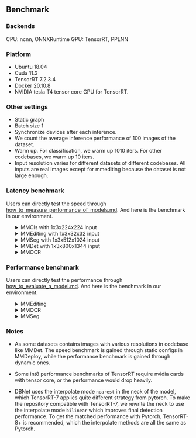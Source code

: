 ## Benchmark

### Backends
CPU: ncnn, ONNXRuntime
GPU: TensorRT, PPLNN

### Platform
- Ubuntu 18.04
- Cuda 11.3
- TensorRT 7.2.3.4
- Docker 20.10.8
- NVIDIA tesla T4 tensor core GPU for TensorRT.

### Other settings
- Static graph
- Batch size 1
- Synchronize devices after each inference.
- We count the average inference performance of 100 images of the dataset.
- Warm up. For classification, we warm up 1010 iters. For other codebases, we warm up 10 iters.
- Input resolution varies for different datasets of different codebases. All inputs are real images except for mmediting because the dataset is not large enough.

### Latency benchmark
Users can directly test the speed through [how_to_measure_performance_of_models.md](docs/tutorials/how_to_measure_performance_of_models.md). And here is the benchmark in our environment.
<details>
<summary style="margin-left: 25px;">MMCls with 1x3x224x224 input</summary>
<div style="margin-left: 25px;">

<table class="tg">
<thead>
  <tr>
    <th class="tg-nrix" colspan="3"></th>
    <th class="tg-nrix" colspan="6"><span style="font-weight:400;font-style:normal">TensorRT</span></th>
    <th class="tg-nrix" colspan="2">PPLNN</th>
    <th class="tg-nrix"></th>
  </tr>
</thead>
<tbody>
  <tr>
    <td class="tg-nrix" rowspan="2">Model</td>
    <td class="tg-cly1" rowspan="2">Dataset</td>
    <td class="tg-nrix" rowspan="2">Input</td>
    <td class="tg-nrix" colspan="2">fp32</td>
    <td class="tg-nrix" colspan="2"><span style="font-weight:400;font-style:normal">fp16</span></td>
    <td class="tg-nrix" colspan="2">in8</td>
    <td class="tg-nrix" colspan="2">fp16</td>
    <td class="tg-cly1" rowspan="2">model config file</td>
  </tr>
  <tr>
    <td class="tg-nrix">latency (ms)</td>
    <td class="tg-nrix">FPS</td>
    <td class="tg-nrix">latency (ms)</td>
    <td class="tg-nrix">FPS</td>
    <td class="tg-nrix">latency (ms)</td>
    <td class="tg-nrix">FPS</td>
    <td class="tg-nrix">latency (ms)</td>
    <td class="tg-nrix">FPS</td>
  </tr>
  <tr>
    <td class="tg-nrix">ResNet</td>
    <td class="tg-0lax">ImageNet</td>
    <td class="tg-nrix">1x3x224x224</td>
    <td class="tg-nrix">2.97</td>
    <td class="tg-nrix"><span style="font-weight:400;font-style:normal">336.90</span></td>
    <td class="tg-nrix">1.26</td>
    <td class="tg-nrix">791.89</td>
    <td class="tg-nrix">1.21</td>
    <td class="tg-nrix">829.66</td>
    <td class="tg-nrix">1.30</td>
    <td class="tg-nrix">768.28</td>
    <td class="tg-cly1">$MMCLS_DIR/configs/resnet/resnet50_b32x8_imagenet.py</td>
  </tr>
  <tr>
    <td class="tg-nrix">ResNeXt</td>
    <td class="tg-0lax">ImageNet</td>
    <td class="tg-nrix">1x3x224x224</td>
    <td class="tg-nrix">4.31</td>
    <td class="tg-nrix">231.93</td>
    <td class="tg-nrix">1.42</td>
    <td class="tg-nrix">703.42</td>
    <td class="tg-nrix">1.37</td>
    <td class="tg-nrix">727.42</td>
    <td class="tg-nrix">1.36</td>
    <td class="tg-nrix">737.67</td>
    <td class="tg-cly1">$MMCLS_DIR/configs/resnext/resnext50_32x4d_b32x8_imagenet.py</td>
  </tr>
  <tr>
    <td class="tg-nrix">SE-ResNet</td>
    <td class="tg-0lax">ImageNet</td>
    <td class="tg-nrix">1x3x224x224</td>
    <td class="tg-nrix">3.41</td>
    <td class="tg-nrix">293.64</td>
    <td class="tg-nrix">1.66</td>
    <td class="tg-nrix">600.73</td>
    <td class="tg-nrix">1.51</td>
    <td class="tg-nrix">662.90</td>
    <td class="tg-nrix">1.91</td>
    <td class="tg-nrix">524.07</td>
    <td class="tg-cly1">$MMCLS_DIR/configs/seresnet/seresnet50_b32x8_imagenet.py</td>
  </tr>
  <tr>
    <td class="tg-nrix">ShuffleNetV2</td>
    <td class="tg-0lax">ImageNet</td>
    <td class="tg-nrix">1x3x224x224</td>
    <td class="tg-nrix">1.37</td>
    <td class="tg-nrix">727.94</td>
    <td class="tg-nrix">1.19</td>
    <td class="tg-nrix">841.36</td>
    <td class="tg-nrix">1.13</td>
    <td class="tg-nrix">883.47</td>
    <td class="tg-nrix">4.69</td>
    <td class="tg-nrix">213.33</td>
    <td class="tg-cly1">$MMCLS_DIR/configs/shufflenet_v2/shufflenet_v2_1x_b64x16_linearlr_bn_nowd_imagenet.py</td>
  </tr>
</tbody>
</table>
</div>
</details>

<details>
<summary style="margin-left: 25px;">MMEditing with 1x3x32x32 input</summary>
<div style="margin-left: 25px;">
<table class="tg">
<thead>
  <tr>
    <th class="tg-baqh" colspan="2"></th>
    <th class="tg-baqh" colspan="6"><span style="font-weight:400;font-style:normal">TensorRT</span></th>
    <th class="tg-baqh" colspan="2">PPLNN</th>
    <th class="tg-0lax"></th>
  </tr>
</thead>
<tbody>
  <tr>
    <td class="tg-nrix" rowspan="2">Model</td>
    <td class="tg-nrix" rowspan="2">Input</td>
    <td class="tg-baqh" colspan="2">fp32</td>
    <td class="tg-baqh" colspan="2"><span style="font-weight:400;font-style:normal">fp16</span></td>
    <td class="tg-baqh" colspan="2">in8</td>
    <td class="tg-baqh" colspan="2">fp16</td>
    <td class="tg-cly1" rowspan="2"><span style="font-weight:400;font-style:normal">model config file</span></td>
  </tr>
  <tr>
    <td class="tg-baqh">latency (ms)</td>
    <td class="tg-baqh">FPS</td>
    <td class="tg-baqh">latency (ms)</td>
    <td class="tg-baqh">FPS</td>
    <td class="tg-baqh">latency (ms)</td>
    <td class="tg-baqh">FPS</td>
    <td class="tg-baqh">latency (ms)</td>
    <td class="tg-baqh">FPS</td>
  </tr>
  <tr>
    <td class="tg-baqh">ESRGAN</td>
    <td class="tg-baqh">1x3x32x32</td>
    <td class="tg-baqh">12.64</td>
    <td class="tg-baqh">79.14</td>
    <td class="tg-baqh">12.42</td>
    <td class="tg-baqh">80.50</td>
    <td class="tg-baqh">12.45</td>
    <td class="tg-baqh">80.35</td>
    <td class="tg-baqh">7.67</td>
    <td class="tg-baqh">130.39</td>
    <td class="tg-0lax">$MMEDIT_DIR/configs/restorers/esrgan/esrgan_psnr_x4c64b23g32_g1_1000k_div2k.py</td>
  </tr>
  <tr>
    <td class="tg-baqh">SRCNN</td>
    <td class="tg-baqh">1x3x32x32</td>
    <td class="tg-baqh">0.70</td>
    <td class="tg-baqh">1436.47</td>
    <td class="tg-baqh">0.35</td>
    <td class="tg-baqh">2836.62</td>
    <td class="tg-baqh">0.26</td>
    <td class="tg-baqh">3850.45</td>
    <td class="tg-baqh">0.56</td>
    <td class="tg-baqh">1775.11</td>
    <td class="tg-0lax">$MMEDIT_DIR/configs/restorers/srcnn/srcnn_x4k915_g1_1000k_div2k.py</td>
  </tr>
</tbody>
</table>
</div>
</details>

<details>
<summary style="margin-left: 25px;">MMSeg with 1x3x512x1024 input</summary>
<div style="margin-left: 25px;">
<table class="tg">
<thead>
  <tr>
    <th class="tg-nrix" colspan="3"></th>
    <th class="tg-nrix" colspan="6"><span style="font-weight:400;font-style:normal">TensorRT</span></th>
    <th class="tg-nrix" colspan="2">PPLNN</th>
    <th class="tg-0lax"></th>
  </tr>
</thead>
<tbody>
  <tr>
    <td class="tg-nrix" rowspan="2">Model</td>
    <td class="tg-nrix" rowspan="2">Dataset</td>
    <td class="tg-nrix" rowspan="2">Input</td>
    <td class="tg-nrix" colspan="2">fp32</td>
    <td class="tg-nrix" colspan="2"><span style="font-weight:400;font-style:normal">fp16</span></td>
    <td class="tg-nrix" colspan="2">in8</td>
    <td class="tg-nrix" colspan="2">fp16</td>
    <td class="tg-cly1" rowspan="2">model config file</td>
  </tr>
  <tr>
    <td class="tg-nrix">latency (ms)</td>
    <td class="tg-nrix">FPS</td>
    <td class="tg-nrix">latency (ms)</td>
    <td class="tg-nrix">FPS</td>
    <td class="tg-nrix">latency (ms)</td>
    <td class="tg-nrix">FPS</td>
    <td class="tg-nrix">latency (ms)</td>
    <td class="tg-nrix">FPS</td>
  </tr>
  <tr>
    <td class="tg-nrix">FCN</td>
    <td class="tg-baqh">Cityscapes</td>
    <td class="tg-nrix">1x3x512x1024</td>
    <td class="tg-nrix">128.42</td>
    <td class="tg-nrix">7.79</td>
    <td class="tg-nrix">23.97</td>
    <td class="tg-nrix">41.72</td>
    <td class="tg-nrix">18.13</td>
    <td class="tg-nrix">55.15</td>
    <td class="tg-nrix">27.00</td>
    <td class="tg-nrix">37.04</td>
    <td class="tg-0lax">$MMSEG_DIR/configs/fcn/fcn_r50-d8_512x1024_40k_cityscapes.py</td>
  </tr>
  <tr>
    <td class="tg-nrix">PSPNet</td>
    <td class="tg-baqh">Cityscapes</td>
    <td class="tg-nrix">1x3x512x1024</td>
    <td class="tg-nrix">119.77</td>
    <td class="tg-nrix">8.35</td>
    <td class="tg-nrix">24.10</td>
    <td class="tg-nrix">41.49</td>
    <td class="tg-nrix">16.33</td>
    <td class="tg-nrix">61.23</td>
    <td class="tg-nrix">27.26</td>
    <td class="tg-nrix">36.69</td>
    <td class="tg-0lax">$MMSEG_DIR/configs/pspnet/pspnet_r50-d8_512x1024_80k_cityscapes.py</td>
  </tr>
  <tr>
    <td class="tg-nrix">DeepLabV3</td>
    <td class="tg-baqh">Cityscapes</td>
    <td class="tg-nrix">1x3x512x1024</td>
    <td class="tg-nrix">226.75</td>
    <td class="tg-nrix">4.41</td>
    <td class="tg-nrix">31.80</td>
    <td class="tg-nrix">31.45</td>
    <td class="tg-nrix">19.85</td>
    <td class="tg-nrix">50.38</td>
    <td class="tg-nrix">36.01</td>
    <td class="tg-nrix">27.77</td>
    <td class="tg-0lax">$MMSEG_DIR/configs/deeplabv3/deeplabv3_r50-d8_512x1024_80k_cityscapes.py</td>
  </tr>
  <tr>
    <td class="tg-nrix">DeepLabV3+</td>
    <td class="tg-baqh">Cityscapes</td>
    <td class="tg-nrix">1x3x512x1024</td>
    <td class="tg-nrix">151.25</td>
    <td class="tg-nrix">6.61</td>
    <td class="tg-nrix">47.03</td>
    <td class="tg-nrix">21.26</td>
    <td class="tg-nrix">50.38</td>
    <td class="tg-nrix">26.67</td>
    <td class="tg-nrix">34.80</td>
    <td class="tg-nrix">28.74</td>
    <td class="tg-0lax">$MMSEG_DIR/configs/deeplabv3plus/deeplabv3plus_r50-d8_512x1024_80k_cityscapes.py</td>
  </tr>
</tbody>
</table>
</div>
</details>

<details>
<summary style="margin-left: 25px;">MMDet with 1x3x800x1344 input</summary>
<div style="margin-left: 25px;">
<table class="tg">
<thead>
  <tr>
    <th class="tg-nrix" colspan="3"></th>
    <th class="tg-nrix" colspan="6"><span style="font-weight:400;font-style:normal">TensorRT</span></th>
    <th class="tg-nrix" colspan="2">PPLNN</th>
    <th class="tg-0lax"></th>
  </tr>
</thead>
<tbody>
  <tr>
    <td class="tg-nrix" rowspan="2">Model</td>
    <td class="tg-cly1" rowspan="2">Dataset</td>
    <td class="tg-nrix" rowspan="2">Input</td>
    <td class="tg-nrix" colspan="2">fp32</td>
    <td class="tg-nrix" colspan="2"><span style="font-weight:400;font-style:normal">fp16</span></td>
    <td class="tg-nrix" colspan="2">in8</td>
    <td class="tg-nrix" colspan="2">fp16</td>
    <td class="tg-cly1" rowspan="2">model config file</td>
  </tr>
  <tr>
    <td class="tg-nrix">latency (ms)</td>
    <td class="tg-nrix">FPS</td>
    <td class="tg-nrix">latency (ms)</td>
    <td class="tg-nrix">FPS</td>
    <td class="tg-nrix">latency (ms)</td>
    <td class="tg-nrix">FPS</td>
    <td class="tg-nrix">latency (ms)</td>
    <td class="tg-nrix">FPS</td>
  </tr>
  <tr>
    <td class="tg-nrix">YOLOv3</td>
    <td class="tg-baqh">COCO</td>
    <td class="tg-nrix">1x3x800x1344</td>
    <td class="tg-nrix">94.08</td>
    <td class="tg-nrix">10.63</td>
    <td class="tg-nrix">24.90</td>
    <td class="tg-nrix">40.17</td>
    <td class="tg-nrix">24.87</td>
    <td class="tg-nrix">40.21</td>
    <td class="tg-nrix">47.64</td>
    <td class="tg-nrix">20.99</td>
    <td class="tg-0lax">$MMDET_DIR/configs/yolo/yolov3_d53_320_273e_coco.py</td>
  </tr>
  <tr>
    <td class="tg-nrix">SSD-Lite</td>
    <td class="tg-baqh">COCO</td>
    <td class="tg-nrix">1x3x800x1344</td>
    <td class="tg-nrix">14.91</td>
    <td class="tg-nrix">67.06</td>
    <td class="tg-nrix">8.92</td>
    <td class="tg-nrix">112.13</td>
    <td class="tg-nrix">8.65</td>
    <td class="tg-nrix">115.63</td>
    <td class="tg-nrix">30.13</td>
    <td class="tg-nrix">33.19</td>
    <td class="tg-0lax">$MMDET_DIR/configs/ssd/ssdlite_mobilenetv2_scratch_600e_coco.py</td>
  </tr>
  <tr>
    <td class="tg-nrix">RetinaNet</td>
    <td class="tg-baqh">COCO</td>
    <td class="tg-nrix">1x3x800x1344</td>
    <td class="tg-nrix">97.09</td>
    <td class="tg-nrix">10.30</td>
    <td class="tg-nrix">25.79</td>
    <td class="tg-nrix">38.78</td>
    <td class="tg-nrix">16.88</td>
    <td class="tg-nrix">59.23</td>
    <td class="tg-nrix">38.34</td>
    <td class="tg-nrix">26.08</td>
    <td class="tg-0lax">$MMDET_DIR/configs/retinanet/retinanet_r50_fpn_1x_coco.py</td>
  </tr>
  <tr>
    <td class="tg-nrix">FCOS</td>
    <td class="tg-baqh">COCO</td>
    <td class="tg-nrix">1x3x800x1344</td>
    <td class="tg-nrix">84.06</td>
    <td class="tg-nrix">11.90</td>
    <td class="tg-nrix">23.15</td>
    <td class="tg-nrix">43.20</td>
    <td class="tg-nrix">17.68</td>
    <td class="tg-nrix">56.57</td>
    <td class="tg-nrix">-</td>
    <td class="tg-nrix">-</td>
    <td class="tg-0lax">$MMDET_DIR/configs/fcos/fcos_r50_caffe_fpn_gn-head_1x_coco.py</td>
  </tr>
  <tr>
    <td class="tg-nrix">FSAF</td>
    <td class="tg-baqh">COCO</td>
    <td class="tg-nrix">1x3x800x1344</td>
    <td class="tg-nrix">82.96</td>
    <td class="tg-nrix">12.05</td>
    <td class="tg-nrix">21.02</td>
    <td class="tg-nrix">47.58</td>
    <td class="tg-nrix">13.50</td>
    <td class="tg-nrix">74.08</td>
    <td class="tg-nrix">30.41</td>
    <td class="tg-nrix">32.89</td>
    <td class="tg-0lax">$MMDET_DIR/configs/fsaf/fsaf_r50_fpn_1x_coco.py</td>
  </tr>
  <tr>
    <td class="tg-nrix">Faster-RCNN</td>
    <td class="tg-baqh">COCO</td>
    <td class="tg-nrix">1x3x800x1344</td>
    <td class="tg-nrix">88.08</td>
    <td class="tg-nrix">11.35</td>
    <td class="tg-nrix">26.52</td>
    <td class="tg-nrix">37.70</td>
    <td class="tg-nrix">19.14</td>
    <td class="tg-nrix">52.23</td>
    <td class="tg-nrix">65.40</td>
    <td class="tg-nrix">15.29</td>
    <td class="tg-0lax">$MMDET_DIR/configs/faster_rcnn/faster_rcnn_r50_fpn_1x_coco.py</td>
  </tr>
  <tr>
    <td class="tg-nrix">Mask-RCNN</td>
    <td class="tg-baqh">COCO</td>
    <td class="tg-nrix">1x3x800x1344</td>
    <td class="tg-nrix">320.86 </td>
    <td class="tg-nrix">3.12</td>
    <td class="tg-nrix">241.32</td>
    <td class="tg-nrix">4.14</td>
    <td class="tg-nrix">-</td>
    <td class="tg-nrix">-</td>
    <td class="tg-nrix">86.80</td>
    <td class="tg-nrix">11.52</td>
    <td class="tg-0lax">$MMDET_DIR/configs/mask_rcnn/mask_rcnn_r50_fpn_1x_coco.py</td>
  </tr>
</tbody>
</table>
</div>
</details>

<details>
<summary style="margin-left: 25px;">MMOCR</summary>
<div style="margin-left: 25px;">
<table class="tg">
<thead>
  <tr>
    <th class="tg-c3ow" colspan="3"></th>
    <th class="tg-c3ow" colspan="6"><span style="font-weight:400;font-style:normal">TensorRT</span></th>
    <th class="tg-c3ow" colspan="2">PPLNN</th>
    <th class="tg-0pky"></th>
  </tr>
</thead>
<tbody>
  <tr>
    <td class="tg-9wq8" rowspan="2">Model</td>
    <td class="tg-9wq8" rowspan="2">Dataset</td>
    <td class="tg-nrix" rowspan="2">Input</td>
    <td class="tg-c3ow" colspan="2">fp32</td>
    <td class="tg-c3ow" colspan="2"><span style="font-weight:400;font-style:normal">fp16</span></td>
    <td class="tg-c3ow" colspan="2">in8</td>
    <td class="tg-c3ow" colspan="2">fp16</td>
    <td class="tg-lboi" rowspan="2">model config file</td>
  </tr>
  <tr>
    <td class="tg-c3ow"></td>
    <td class="tg-c3ow">FPS</td>
    <td class="tg-c3ow">latency (ms)</td>
    <td class="tg-c3ow">FPS</td>
    <td class="tg-c3ow">latency (ms)</td>
    <td class="tg-c3ow">FPS</td>
    <td class="tg-c3ow">latency (ms)</td>
    <td class="tg-c3ow">FPS</td>
  </tr>
  <tr>
    <td class="tg-c3ow">DBNet</td>
    <td class="tg-c3ow"><span style="font-weight:400;font-style:normal">ICDAR2015</span></td>
    <td class="tg-baqh">1x3x640x640</td>
    <td class="tg-c3ow">10.70</td>
    <td class="tg-c3ow">93.43</td>
    <td class="tg-c3ow">5.62</td>
    <td class="tg-c3ow">177.78</td>
    <td class="tg-c3ow">5.00</td>
    <td class="tg-c3ow">199.85</td>
    <td class="tg-c3ow">34.84</td>
    <td class="tg-c3ow">28.70</td>
    <td class="tg-0pky">$MMOCR_DIR/configs/textdet/dbnet/dbnet_r18_fpnc_1200e_icdar2015.py</td>
  </tr>
  <tr>
    <td class="tg-c3ow">CRNN</td>
    <td class="tg-c3ow">IIIT5K</td>
    <td class="tg-baqh">1x1x32x32</td>
    <td class="tg-c3ow">1.93 </td>
    <td class="tg-c3ow">518.28</td>
    <td class="tg-c3ow">1.40</td>
    <td class="tg-c3ow">713.88</td>
    <td class="tg-c3ow">1.36</td>
    <td class="tg-c3ow">736.79</td>
    <td class="tg-c3ow">-</td>
    <td class="tg-c3ow">-</td>
    <td class="tg-0pky">$MMOCR_DIR/configs/textrecog/crnn/crnn_academic_dataset.py</td>
  </tr>
</tbody>
</table>
</div>
</details>

### Performance benchmark

Users can directly test the performance through [how_to_evaluate_a_model.md](docs/tutorials/how_to_evaluate_a_model.md). And here is the benchmark in our environment.

<details>
<summary style="margin-left: 25px;">MMEditing</summary>
<div style="margin-left: 25px;">
<table class="tg">
<thead>
  <tr>
    <th class="tg-nrix" colspan="4">MMEditing</th>
    <th class="tg-nrix">PyTorch</th>
    <th class="tg-nrix">ONNX Runtime</th>
    <th class="tg-nrix" colspan="3"><span style="font-weight:400;font-style:normal">TensorRT</span></th>
    <th class="tg-nrix">PPLNN</th>
    <th class="tg-0lax"></th>
  </tr>
</thead>
<tbody>
  <tr>
    <td class="tg-nrix">Model</td>
    <td class="tg-nrix">Task</td>
    <td class="tg-nrix">Dataset</td>
    <td class="tg-baqh">Metrics</td>
    <td class="tg-nrix">fp32</td>
    <td class="tg-nrix">fp32</td>
    <td class="tg-nrix">fp32</td>
    <td class="tg-nrix"><span style="font-weight:400;font-style:normal">fp16</span></td>
    <td class="tg-nrix">int8</td>
    <td class="tg-nrix">fp16</td>
    <td class="tg-0lax">model config file</td>
  </tr>
  <tr>
    <td class="tg-nrix" rowspan="2">SRCNN</td>
    <td class="tg-nrix" rowspan="2">Super Resolution</td>
    <td class="tg-nrix" rowspan="2">Set5</td>
    <td class="tg-baqh">PSNR</td>
    <td class="tg-nrix">28.4316</td>
    <td class="tg-nrix">28.4323</td>
    <td class="tg-nrix">28.4323</td>
    <td class="tg-nrix">28.4286</td>
    <td class="tg-nrix">28.1995</td>
    <td class="tg-nrix">28.4311</td>
    <td class="tg-cly1" rowspan="2">$MMEDIT_DIR/configs/restorers/srcnn/srcnn_x4k915_g1_1000k_div2k.py</td>
  </tr>
  <tr>
    <td class="tg-baqh">SSIM</td>
    <td class="tg-nrix">0.8099</td>
    <td class="tg-nrix">0.8097</td>
    <td class="tg-nrix">0.8097</td>
    <td class="tg-nrix">0.8096</td>
    <td class="tg-nrix">0.7934</td>
    <td class="tg-nrix">0.8096</td>
  </tr>
  <tr>
    <td class="tg-nrix" rowspan="2">ESRGAN</td>
    <td class="tg-nrix" rowspan="2">Super Resolution</td>
    <td class="tg-nrix" rowspan="2">Set5</td>
    <td class="tg-baqh">PSNR</td>
    <td class="tg-nrix">28.2700</td>
    <td class="tg-nrix">28.2592</td>
    <td class="tg-nrix">28.2592</td>
    <td class="tg-nrix"> - </td>
    <td class="tg-nrix"> - </td>
    <td class="tg-nrix">28.2624</td>
    <td class="tg-cly1" rowspan="2">$MMEDIT_DIR/configs/restorers/esrgan/esrgan_x4c64b23g32_g1_400k_div2k.py</td>
  </tr>
  <tr>
    <td class="tg-baqh">SSIM</td>
    <td class="tg-nrix">0.7778</td>
    <td class="tg-nrix">0.7764</td>
    <td class="tg-nrix">0.7774</td>
    <td class="tg-nrix"> - </td>
    <td class="tg-nrix"> - </td>
    <td class="tg-nrix">0.7765</td>
  </tr>
  <tr>
    <td class="tg-nrix" rowspan="2">ESRGAN-PSNR</td>
    <td class="tg-nrix" rowspan="2">Super Resolution</td>
    <td class="tg-nrix" rowspan="2">Set5</td>
    <td class="tg-baqh">PSNR</td>
    <td class="tg-nrix">30.6428</td>
    <td class="tg-nrix">30.6444</td>
    <td class="tg-nrix">30.6430</td>
    <td class="tg-nrix"> - </td>
    <td class="tg-nrix"> - </td>
    <td class="tg-nrix">27.0426</td>
    <td class="tg-cly1" rowspan="2">$MMEDIT_DIR/configs/restorers/esrgan/esrgan_psnr_x4c64b23g32_g1_1000k_div2k.py</td>
  </tr>
  <tr>
    <td class="tg-baqh"></td>
    <td class="tg-nrix">0.8559</td>
    <td class="tg-nrix">0.8558</td>
    <td class="tg-nrix">0.8558</td>
    <td class="tg-nrix"> - </td>
    <td class="tg-nrix"> - </td>
    <td class="tg-nrix">0.8557</td>
  </tr>
  <tr>
    <td class="tg-nrix" rowspan="2">SRGAN</td>
    <td class="tg-nrix" rowspan="2">Super Resolution</td>
    <td class="tg-nrix" rowspan="2">Set5</td>
    <td class="tg-baqh">PSNR</td>
    <td class="tg-nrix">27.9499</td>
    <td class="tg-nrix">27.9408</td>
    <td class="tg-nrix">27.9408</td>
    <td class="tg-nrix"> - </td>
    <td class="tg-nrix"> - </td>
    <td class="tg-nrix">27.9388</td>
    <td class="tg-cly1" rowspan="2">$MMEDIT_DIR/configs/restorers/srresnet_srgan/srgan_x4c64b16_g1_1000k_div2k.pyy</td>
  </tr>
  <tr>
    <td class="tg-baqh">SSIM</td>
    <td class="tg-nrix">0.7846</td>
    <td class="tg-nrix">0.7839</td>
    <td class="tg-nrix">0.7839</td>
    <td class="tg-nrix"> - </td>
    <td class="tg-nrix"> - </td>
    <td class="tg-nrix">0.7839</td>
  </tr>
  <tr>
    <td class="tg-nrix" rowspan="2">SRResNet</td>
    <td class="tg-nrix" rowspan="2">Super Resolution</td>
    <td class="tg-nrix" rowspan="2">Set5</td>
    <td class="tg-baqh">PSNR</td>
    <td class="tg-nrix">30.2252</td>
    <td class="tg-nrix">30.2300</td>
    <td class="tg-nrix">30.2300</td>
    <td class="tg-nrix"> - </td>
    <td class="tg-nrix"> - </td>
    <td class="tg-nrix">30.2294</td>
    <td class="tg-cly1" rowspan="2">$MMEDIT_DIR/configs/restorers/srresnet_srgan/msrresnet_x4c64b16_g1_1000k_div2k.py</td>
  </tr>
  <tr>
    <td class="tg-baqh"></td>
    <td class="tg-nrix">0.8491</td>
    <td class="tg-nrix">0.8488</td>
    <td class="tg-nrix">0.8488</td>
    <td class="tg-nrix"> - </td>
    <td class="tg-nrix"> - </td>
    <td class="tg-nrix">0.8488</td>
  </tr>
  <tr>
    <td class="tg-nrix" rowspan="2">Real-ESRNet</td>
    <td class="tg-nrix" rowspan="2">Super Resolution</td>
    <td class="tg-nrix" rowspan="2">Set5</td>
    <td class="tg-baqh">PSNR</td>
    <td class="tg-nrix">28.0297</td>
    <td class="tg-nrix">27.7016</td>
    <td class="tg-nrix">27.7016</td>
    <td class="tg-nrix"> - </td>
    <td class="tg-nrix"> - </td>
    <td class="tg-nrix">27.7049</td>
    <td class="tg-cly1" rowspan="2">$MMEDIT_DIR/configs/restorers/real_esrgan/realesrnet_c64b23g32_12x4_lr2e-4_1000k_df2k_ost.py</td>
  </tr>
  <tr>
    <td class="tg-baqh">SSIM</td>
    <td class="tg-nrix">0.8236</td>
    <td class="tg-nrix">0.8122</td>
    <td class="tg-nrix">0.8122</td>
    <td class="tg-nrix"> - </td>
    <td class="tg-nrix"> - </td>
    <td class="tg-nrix">0.8123</td>
  </tr>
  <tr>
    <td class="tg-nrix" rowspan="2">EDSR</td>
    <td class="tg-nrix" rowspan="2">Super Resolution</td>
    <td class="tg-nrix" rowspan="2">Set5</td>
    <td class="tg-baqh">PSNR</td>
    <td class="tg-nrix">30.2223</td>
    <td class="tg-nrix">30.2214</td>
    <td class="tg-nrix">30.2214</td>
    <td class="tg-nrix">30.2211</td>
    <td class="tg-nrix">30.1383</td>
    <td class="tg-nrix">-</td>
    <td class="tg-cly1" rowspan="2">$MMEDIT_DIR/configs/restorers/edsr/edsr_x4c64b16_g1_300k_div2k.py</td>
  </tr>
  <tr>
    <td class="tg-baqh">SSIM</td>
    <td class="tg-nrix">0.8500</td>
    <td class="tg-nrix">0.8497</td>
    <td class="tg-nrix">0.8497</td>
    <td class="tg-nrix">0.8497</td>
    <td class="tg-nrix">0.8469</td>
    <td class="tg-nrix"> - </td>
  </tr>
</tbody>
</table>
</div>
</details>

<details>
<summary style="margin-left: 25px;">MMOCR</summary>
<div style="margin-left: 25px;">
<table class="tg">
<thead>
  <tr>
    <th class="tg-baqh" colspan="4">MMOCR</th>
    <th class="tg-baqh">Pytorch</th>
    <th class="tg-baqh">ONNXRuntime</th>
    <th class="tg-baqh" colspan="3"><span style="font-weight:400;font-style:normal">TensorRT</span></th>
    <th class="tg-baqh">PPLNN</th>
    <th class="tg-baqh">OpenVINO</th>
    <th class="tg-0lax"></th>
  </tr>
</thead>
<tbody>
  <tr>
    <td class="tg-baqh">Model</td>
    <td class="tg-baqh">Task</td>
    <td class="tg-baqh">Dataset</td>
    <td class="tg-baqh">Metrics</td>
    <td class="tg-baqh">fp32</td>
    <td class="tg-baqh">fp32</td>
    <td class="tg-baqh">fp32</td>
    <td class="tg-baqh"><span style="font-weight:400;font-style:normal">fp16</span></td>
    <td class="tg-baqh">int8</td>
    <td class="tg-baqh">fp16</td>
    <td class="tg-baqh">fp32</td>
    <td class="tg-0lax">model config file</td>
  </tr>
  <tr>
    <td class="tg-nrix" rowspan="3">DBNet*</td>
    <td class="tg-nrix" rowspan="3">TextDetection</td>
    <td class="tg-nrix" rowspan="3">ICDAR2015</td>
    <td class="tg-baqh">recall</td>
    <td class="tg-baqh">0.7310</td>
    <td class="tg-baqh">0.7304</td>
    <td class="tg-baqh">0.7198</td>
    <td class="tg-baqh">0.7179</td>
    <td class="tg-baqh">0.7111</td>
    <td class="tg-baqh">0.7304</td>
    <td class="tg-baqh">0.7309</td>
    <td class="tg-cly1" rowspan="3">$MMOCR_DIR/configs/textdet/dbnet/dbnet_r18_fpnc_1200e_icdar2015.py</td>
  </tr>
  <tr>
    <td class="tg-baqh">precision</td>
    <td class="tg-baqh">0.8714</td>
    <td class="tg-baqh">0.8718</td>
    <td class="tg-baqh">0.8677</td>
    <td class="tg-baqh">0.8674</td>
    <td class="tg-baqh">0.8688</td>
    <td class="tg-baqh">0.8718</td>
    <td class="tg-baqh">0.8714</td>
  </tr>
  <tr>
    <td class="tg-baqh">hmean</td>
    <td class="tg-baqh">0.7950</td>
    <td class="tg-baqh">0.7949</td>
    <td class="tg-baqh">0.7868</td>
    <td class="tg-baqh">0.7856</td>
    <td class="tg-baqh">0.7821</td>
    <td class="tg-baqh">0.7949</td>
    <td class="tg-baqh">0.7950</td>
  </tr>
  <tr>
    <td class="tg-baqh">CRNN</td>
    <td class="tg-baqh">TextRecognition</td>
    <td class="tg-6q5x">IIIT5K</td>
    <td class="tg-baqh">acc</td>
    <td class="tg-baqh">0.8067</td>
    <td class="tg-baqh">0.8067</td>
    <td class="tg-baqh">0.8067</td>
    <td class="tg-baqh">0.8063</td>
    <td class="tg-baqh">0.8067</td>
    <td class="tg-baqh">0.8067</td>
    <td class="tg-baqh">-</td>
    <td class="tg-0lax">$MMOCR_DIR/configs/textrecog/crnn/crnn_academic_dataset.py</td>
  </tr>
  <tr>
    <td class="tg-baqh">SAR</td>
    <td class="tg-baqh">TextRecognition</td>
    <td class="tg-6q5x">IIIT5K</td>
    <td class="tg-baqh">acc</td>
    <td class="tg-baqh">0.9517</td>
    <td class="tg-baqh">0.9287</td>
    <td class="tg-baqh">-</td>
    <td class="tg-baqh">-</td>
    <td class="tg-baqh">-</td>
    <td class="tg-baqh">-</td>
    <td class="tg-baqh">-</td>
    <td class="tg-0lax">$MMOCR_DIR/configs/textrecog/sar/sar_r31_parallel_decoder_academic.py</td>
  </tr>
</tbody>
</table>
</div>
</details>

<details>
<summary style="margin-left: 25px;">MMSeg</summary>
<div style="margin-left: 25px;">
<table class="tg">
<thead>
  <tr>
    <th class="tg-baqh" colspan="3">MMSeg</th>
    <th class="tg-baqh">Pytorch</th>
    <th class="tg-baqh">ONNXRuntime</th>
    <th class="tg-baqh" colspan="3"><span style="font-weight:400;font-style:normal">TensorRT</span></th>
    <th class="tg-baqh">PPLNN</th>
    <th class="tg-0lax"></th>
  </tr>
</thead>
<tbody>
  <tr>
    <td class="tg-baqh">Model</td>
    <td class="tg-baqh">Dataset</td>
    <td class="tg-baqh">Metrics</td>
    <td class="tg-baqh">fp32</td>
    <td class="tg-baqh">fp32</td>
    <td class="tg-baqh">fp32</td>
    <td class="tg-baqh"><span style="font-weight:400;font-style:normal">fp16</span></td>
    <td class="tg-baqh">int8</td>
    <td class="tg-baqh">fp16</td>
    <td class="tg-0lax">model config file</td>
  </tr>
  <tr>
    <td class="tg-baqh">FCN</td>
    <td class="tg-baqh">Cityscapes</td>
    <td class="tg-baqh">mIoU</td>
    <td class="tg-baqh">72.25</td>
    <td class="tg-baqh">-</td>
    <td class="tg-baqh">72.36</td>
    <td class="tg-baqh">72.35</td>
    <td class="tg-baqh">74.19</td>
    <td class="tg-baqh">-</td>
    <td class="tg-0lax">$MMSEG_DIR/configs/fcn/fcn_r50-d8_512x1024_40k_cityscapes.py</td>
  </tr>
  <tr>
    <td class="tg-baqh">PSPNet</td>
    <td class="tg-baqh">Cityscapes</td>
    <td class="tg-baqh">mIoU</td>
    <td class="tg-baqh">78.55</td>
    <td class="tg-baqh">-</td>
    <td class="tg-baqh">78.26</td>
    <td class="tg-baqh">78.24</td>
    <td class="tg-baqh">77.97</td>
    <td class="tg-baqh">-</td>
    <td class="tg-0lax">$MMSEG_DIR/configs/pspnet/pspnet_r50-d8_512x1024_80k_cityscapes.py</td>
  </tr>
  <tr>
    <td class="tg-baqh">deeplabv3</td>
    <td class="tg-baqh">Cityscapes</td>
    <td class="tg-baqh">mIoU</td>
    <td class="tg-baqh">79.09</td>
    <td class="tg-baqh">-</td>
    <td class="tg-baqh">79.12</td>
    <td class="tg-baqh">79.12</td>
    <td class="tg-baqh">78.96</td>
    <td class="tg-baqh">-</td>
    <td class="tg-0lax">$MMSEG_DIR/configs/deeplabv3/deeplabv3_r50-d8_512x1024_40k_cityscapes.py</td>
  </tr>
  <tr>
    <td class="tg-baqh">deeplabv3+</td>
    <td class="tg-baqh">Cityscapes</td>
    <td class="tg-baqh">mIoU</td>
    <td class="tg-baqh">79.61</td>
    <td class="tg-baqh">-</td>
    <td class="tg-baqh">79.6</td>
    <td class="tg-baqh">79.6</td>
    <td class="tg-baqh">79.43</td>
    <td class="tg-baqh">-</td>
    <td class="tg-0lax">$MMSEG_DIR/configs/deeplabv3plus/deeplabv3plus_r50-d8_512x1024_40k_cityscapes.py</td>
  </tr>
  <tr>
    <td class="tg-baqh">Fast-SCNN</td>
    <td class="tg-baqh">Cityscapes</td>
    <td class="tg-baqh">mIoU</td>
    <td class="tg-baqh">70.96</td>
    <td class="tg-baqh">-</td>
    <td class="tg-baqh">70.93</td>
    <td class="tg-baqh">70.92</td>
    <td class="tg-baqh">66.0</td>
    <td class="tg-baqh">-</td>
    <td class="tg-0lax">$MMSEG_DIR/configs/fastscnn/fast_scnn_lr0.12_8x4_160k_cityscapes.py</td>
  </tr>
</tbody>
</table>
</div>
</details>


### Notes
- As some datasets contains images with various resolutions in codebase like MMDet. The speed benchmark is gained through static configs in MMDeploy, while the performance benchmark is gained through dynamic ones.

- Some int8 performance benchmarks of TensorRT require nvidia cards with tensor core, or the performance would drop heavily.

- DBNet uses the interpolate mode `nearest` in the neck of the model, which TensorRT-7 applies quite different strategy from pytorch. To make the repository compatible with TensorRT-7, we rewrite the neck to use the interpolate mode `bilinear` which improves final detection performance. To get the matched performance with Pytorch, TensorRT-8+ is recommended, which the interpolate methods are all the same as Pytorch.

